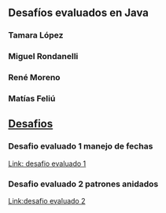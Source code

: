 ## Desafíos evaluados en Java

### Tamara López
### Miguel Rondanelli
### René Moreno
### Matías Feliú

## <ins>Desafios</ins>
### Desafio evaluado 1 manejo de fechas
[Link: desafio evaluado 1](/src/cl/praxis/Desafio1/Main.java)
### Desafio evaluado 2 patrones anidados
[Link:desafio evaluado 2](/src/cl/praxis/Desafio2/PatronesAnidados.java)



